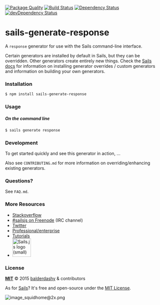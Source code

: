 [![Package Quality](http://npm.packagequality.com/shield/sails-generate-response.svg)](http://packagequality.com/#?package=sails-generate-response)
[![Build Status](https://secure.travis-ci.org/jorgecasar/sails-generate-response.svg?branch=master)](http://travis-ci.org/jorgecasar/sails-generate-response)
[![Dependency Status](https://david-dm.org/jorgecasar/sails-generate-response.svg?theme=shields.io)](https://david-dm.org/jorgecasar/sails-generate-response)
[![devDependency Status](https://david-dm.org/jorgecasar/sails-generate-response/dev-status.svg?theme=shields.io)](https://david-dm.org/jorgecasar/sails-generate-response#info=devDependencies)

# sails-generate-response

A `response` generator for use with the Sails command-line interface.

Certain generators are installed by default in Sails, but they can be overridden.  Other generators create entirely new things.  Check the [Sails docs](http://sailsjs.org/#!documentation) for information on installing generator overrides / custom generators and information on building your own generators.



### Installation

```sh
$ npm install sails-generate-response
```


### Usage

##### On the command line

```sh
$ sails generate response 
```



### Development

To get started quickly and see this generator in action, ...

Also see `CONTRIBUTING.md` for more information on overriding/enhancing existing generators.



### Questions?

See `FAQ.md`.



### More Resources

- [Stackoverflow](http://stackoverflow.com/questions/tagged/sails.js)
- [#sailsjs on Freenode](http://webchat.freenode.net/) (IRC channel)
- [Twitter](https://twitter.com/sailsjs)
- [Professional/enterprise](https://github.com/balderdashy/sails-docs/blob/master/FAQ.md#are-there-professional-support-options)
- [Tutorials](https://github.com/balderdashy/sails-docs/blob/master/FAQ.md#where-do-i-get-help)
- <a href="http://sailsjs.org" target="_blank" title="Node.js framework for building realtime APIs."><img src="https://github-camo.global.ssl.fastly.net/9e49073459ed4e0e2687b80eaf515d87b0da4a6b/687474703a2f2f62616c64657264617368792e6769746875622e696f2f7361696c732f696d616765732f6c6f676f2e706e67" width=60 alt="Sails.js logo (small)"/></a>


### License

**[MIT](./LICENSE)**
&copy; 2015 [balderdashy](http://github.com/balderdashy) & contributors

As for [Sails](http://sailsjs.org)?  It's free and open-source under the [MIT License](http://sails.mit-license.org/).

![image_squidhome@2x.png](http://i.imgur.com/RIvu9.png)
